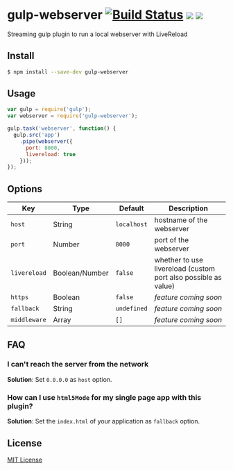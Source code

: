 gulp-webserver [![Build Status](http://img.shields.io/travis/schickling/gulp-webserver.svg?style=flat)](https://travis-ci.org/schickling/gulp-webserver) [![](http://img.shields.io/npm/dm/gulp-webserver.svg?style=flat)](https://www.npmjs.org/package/gulp-webserver) [![](http://img.shields.io/npm/v/gulp-webserver.svg?style=flat)](https://www.npmjs.org/package/gulp-webserver)
==============

Streaming gulp plugin to run a local webserver with LiveReload

## Install

```sh
$ npm install --save-dev gulp-webserver
```

## Usage

```js
var gulp = require('gulp');
var webserver = require('gulp-webserver');

gulp.task('webserver', function() {
  gulp.src('app')
    .pipe(webserver({
      port: 8000,
      livereload: true
    }));
});
```

## Options

Key | Type | Default | Description | 
--- | --- | --- | --- |
`host` | String | `localhost` | hostname of the webserver
`port` | Number | `8000` | port of the webserver
`livereload` | Boolean/Number | `false` | whether to use livereload (custom port also possible as value)
`https` | Boolean | `false` | *feature coming soon*
`fallback` | String | `undefined` | *feature coming soon*
`middleware` | Array | `[]` | *feature coming soon*

## FAQ

### I can't reach the server from the network

**Solution**: Set `0.0.0.0` as `host` option.

### How can I use `html5Mode` for my single page app with this plugin?

**Solution**: Set the `index.html` of your application as `fallback` option.

## License

[MIT License](http://opensource.org/licenses/MIT)













 